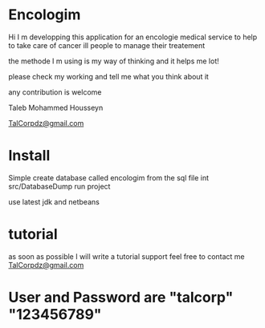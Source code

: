 # Encologim

Hi I m developping this application for an encologie medical service to help to take care of cancer ill people to manage their treatement

the methode I m using is my way of thinking and it helps me lot!

please check my working and tell me what you think about it 

any contribution is welcome

Taleb Mohammed Housseyn

TalCorpdz@gmail.com

# Install

Simple create database called encologim from the sql file int src/DatabaseDump
run project

use latest jdk and netbeans 

# tutorial

as soon as possible I will write a tutorial support
feel free to contact me TalCorpdz@gmail.com

# User and Password are    "talcorp"  "123456789"
